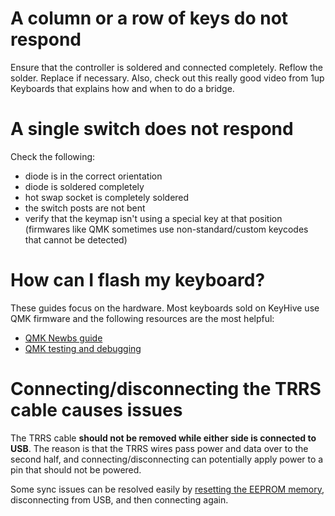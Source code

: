 # A column or a row of keys do not respond

Ensure that the controller is soldered and connected completely. Reflow the solder. Replace if necessary.
Also, check out this really good video from 1up Keyboards that explains how and when to do a bridge.

# A single switch does not respond

Check the following:

- diode is in the correct orientation
- diode is soldered completely
- hot swap socket is completely soldered
- the switch posts are not bent
- verify that the keymap isn't using a special key at that position (firmwares like QMK sometimes use non-standard/custom keycodes that cannot be detected)

# How can I flash my keyboard?

These guides focus on the hardware. Most keyboards sold on KeyHive use QMK firmware and the following resources are the most helpful:

- [QMK Newbs guide](https://docs.qmk.fm/#/newbs?id=the-complete-newbs-guide-to-qmk)
- [QMK testing and debugging](https://docs.qmk.fm/#/newbs_testing_debugging)

# Connecting/disconnecting the TRRS cable causes issues

The TRRS cable **should not be removed while either side is connected to USB**. The reason is that the TRRS wires pass power and data over to the second half, and connecting/disconnecting can potentially apply power to a pin that should not be powered. 

Some sync issues can be resolved easily by [resetting the EEPROM memory](https://docs.qmk.fm/#/ref_functions?id=wiping-the-eeprom-persistent-storage), disconnecting from USB, and then connecting again.
